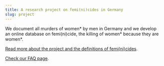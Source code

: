```yaml
---
title: A research project on femi(ni)cides in Germany
slug: project
---
```


We document all murders of women* by men in Germany and we develop an online database on femi(ni)cide, the killing of women* because they are women*.

[Read more about the project and the definitions of femi(ni)cides](/about).

[Check our FAQ page](/faq).
